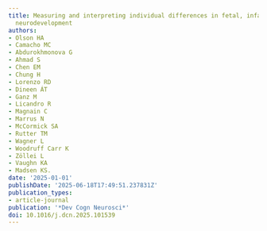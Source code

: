 ```yaml
---
title: Measuring and interpreting individual differences in fetal, infant, and toddler
  neurodevelopment
authors:
- Olson HA
- Camacho MC
- Abdurokhmonova G
- Ahmad S
- Chen EM
- Chung H
- Lorenzo RD
- Dineen ÁT
- Ganz M
- Licandro R
- Magnain C
- Marrus N
- McCormick SA
- Rutter TM
- Wagner L
- Woodruff Carr K
- Zöllei L
- Vaughn KA
- Madsen KS.
date: '2025-01-01'
publishDate: '2025-06-18T17:49:51.237831Z'
publication_types:
- article-journal
publication: '*Dev Cogn Neurosci*'
doi: 10.1016/j.dcn.2025.101539
---
```

